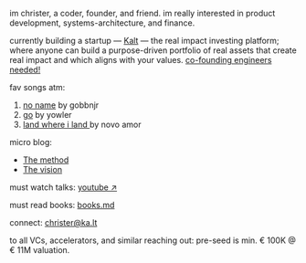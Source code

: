 im christer, a coder, founder, and friend. im really interested in product development, systems-architecture, and finance. 

currently building a startup — <a href="https://ka.lt">Kalt</a> — the real impact investing platform; where anyone can build a purpose-driven portfolio of real assets that create real impact and which aligns with your values. [co-founding engineers needed!](https://ka.lt/jobs)

fav songs atm:
1. [no name](https://www.youtube.com/watch?v=c3E8DW_u0a8) by gobbnjr
2. [go](https://www.youtube.com/watch?v=OOFNUh80Jnw) by yowler
3. [land where i land ](https://www.youtube.com/watch?v=ttv0eOktBtU) by novo amor 

micro blog:
- [The method](https://k-lt.medium.com/afb1f91f981d)
- [The vision](https://ka.lt/vision)

must watch talks: [youtube ↗](https://www.youtube.com/playlist?list=PLpINr3cnEpaDbzmzf67x5vbjyZpdpFa_E)

must read books: [books.md](https://github.com/justchrister/justchrister/blob/main/books.md)

connect: christer@ka.lt

to all VCs, accelerators, and similar reaching out: pre-seed is min. € 100K @ € 11M valuation.
